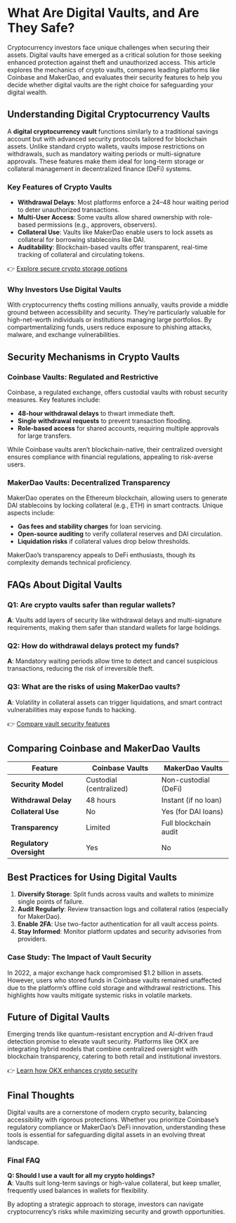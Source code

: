 # What Are Digital Vaults, and Are They Safe?  

Cryptocurrency investors face unique challenges when securing their assets. Digital vaults have emerged as a critical solution for those seeking enhanced protection against theft and unauthorized access. This article explores the mechanics of crypto vaults, compares leading platforms like Coinbase and MakerDao, and evaluates their security features to help you decide whether digital vaults are the right choice for safeguarding your digital wealth.  

## Understanding Digital Cryptocurrency Vaults  

A **digital cryptocurrency vault** functions similarly to a traditional savings account but with advanced security protocols tailored for blockchain assets. Unlike standard crypto wallets, vaults impose restrictions on withdrawals, such as mandatory waiting periods or multi-signature approvals. These features make them ideal for long-term storage or collateral management in decentralized finance (DeFi) systems.  

### Key Features of Crypto Vaults  
- **Withdrawal Delays**: Most platforms enforce a 24–48 hour waiting period to deter unauthorized transactions.  
- **Multi-User Access**: Some vaults allow shared ownership with role-based permissions (e.g., approvers, observers).  
- **Collateral Use**: Vaults like MakerDao enable users to lock assets as collateral for borrowing stablecoins like DAI.  
- **Auditability**: Blockchain-based vaults offer transparent, real-time tracking of collateral and circulating tokens.  

👉 [Explore secure crypto storage options](https://bit.ly/okx-bonus)  

### Why Investors Use Digital Vaults  

With cryptocurrency thefts costing millions annually, vaults provide a middle ground between accessibility and security. They’re particularly valuable for high-net-worth individuals or institutions managing large portfolios. By compartmentalizing funds, users reduce exposure to phishing attacks, malware, and exchange vulnerabilities.  

## Security Mechanisms in Crypto Vaults  

### Coinbase Vaults: Regulated and Restrictive  

Coinbase, a regulated exchange, offers custodial vaults with robust security measures. Key features include:  
- **48-hour withdrawal delays** to thwart immediate theft.  
- **Single withdrawal requests** to prevent transaction flooding.  
- **Role-based access** for shared accounts, requiring multiple approvals for large transfers.  

While Coinbase vaults aren’t blockchain-native, their centralized oversight ensures compliance with financial regulations, appealing to risk-averse users.  

### MakerDao Vaults: Decentralized Transparency  

MakerDao operates on the Ethereum blockchain, allowing users to generate DAI stablecoins by locking collateral (e.g., ETH) in smart contracts. Unique aspects include:  
- **Gas fees and stability charges** for loan servicing.  
- **Open-source auditing** to verify collateral reserves and DAI circulation.  
- **Liquidation risks** if collateral values drop below thresholds.  

MakerDao’s transparency appeals to DeFi enthusiasts, though its complexity demands technical proficiency.  

## FAQs About Digital Vaults  

### Q1: Are crypto vaults safer than regular wallets?  
**A**: Vaults add layers of security like withdrawal delays and multi-signature requirements, making them safer than standard wallets for large holdings.  

### Q2: How do withdrawal delays protect my funds?  
**A**: Mandatory waiting periods allow time to detect and cancel suspicious transactions, reducing the risk of irreversible theft.  

### Q3: What are the risks of using MakerDao vaults?  
**A**: Volatility in collateral assets can trigger liquidations, and smart contract vulnerabilities may expose funds to hacking.  

👉 [Compare vault security features](https://bit.ly/okx-bonus)  

## Comparing Coinbase and MakerDao Vaults  

| Feature                | Coinbase Vaults           | MakerDao Vaults          |  
|------------------------|---------------------------|--------------------------|  
| **Security Model**     | Custodial (centralized)   | Non-custodial (DeFi)     |  
| **Withdrawal Delay**   | 48 hours                  | Instant (if no loan)     |  
| **Collateral Use**     | No                        | Yes (for DAI loans)      |  
| **Transparency**       | Limited                   | Full blockchain audit    |  
| **Regulatory Oversight** | Yes                     | No                       |  

## Best Practices for Using Digital Vaults  

1. **Diversify Storage**: Split funds across vaults and wallets to minimize single points of failure.  
2. **Audit Regularly**: Review transaction logs and collateral ratios (especially for MakerDao).  
3. **Enable 2FA**: Use two-factor authentication for all vault access points.  
4. **Stay Informed**: Monitor platform updates and security advisories from providers.  

### Case Study: The Impact of Vault Security  

In 2022, a major exchange hack compromised $1.2 billion in assets. However, users who stored funds in Coinbase vaults remained unaffected due to the platform’s offline cold storage and withdrawal restrictions. This highlights how vaults mitigate systemic risks in volatile markets.  

## Future of Digital Vaults  

Emerging trends like quantum-resistant encryption and AI-driven fraud detection promise to elevate vault security. Platforms like OKX are integrating hybrid models that combine centralized oversight with blockchain transparency, catering to both retail and institutional investors.  

👉 [Learn how OKX enhances crypto security](https://bit.ly/okx-bonus)  

## Final Thoughts  

Digital vaults are a cornerstone of modern crypto security, balancing accessibility with rigorous protections. Whether you prioritize Coinbase’s regulatory compliance or MakerDao’s DeFi innovation, understanding these tools is essential for safeguarding digital assets in an evolving threat landscape.  

### Final FAQ  

**Q: Should I use a vault for all my crypto holdings?**  
**A**: Vaults suit long-term savings or high-value collateral, but keep smaller, frequently used balances in wallets for flexibility.  

By adopting a strategic approach to storage, investors can navigate cryptocurrency’s risks while maximizing security and growth opportunities.